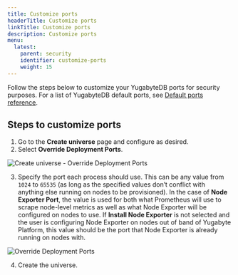 ```yaml
---
title: Customize ports
headerTitle: Customize ports
linkTitle: Customize ports
description: Customize ports
menu:
  latest:
    parent: security
    identifier: customize-ports
    weight: 15
---
```


Follow the steps below to customize your YugabyteDB ports for security purposes.
For a list of YugabyteDB default ports, see [Default ports reference](../../../reference/configuration/default-ports).

## Steps to customize ports

1. Go to the **Create universe** page and configure as desired.
2. Select **Override Deployment Ports**.

![Create universe - Override Deployment Ports](/images/yp/security/override-deployment-ports.png)

3. Specify the port each process should use. This can be any value from `1024` to `65535` (as long as the specified values don’t conflict with anything else running on nodes to be provisioned). In the case of **Node Exporter Port**, the value is used for both what Prometheus will use to scrape node-level metrics as well as what Node Exporter will be configured on nodes to use. If **Install Node Exporter** is not selected and the user is configuring Node Exporter on nodes out of band of Yugabyte Platform, this value should be the port that Node Exporter is already running on nodes with.

![Override Deployment Ports](/images/yp/security/override-deployment-ports.png)

4. Create the universe.
